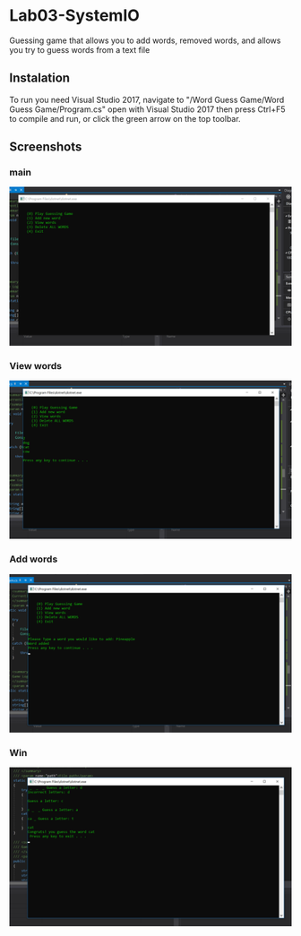 # Lab03-SystemIO

Guessing game that allows you to add words, removed words, and allows you try to guess words from a text file

## Instalation 
To run you need Visual Studio 2017, navigate to "/Word Guess Game/Word Guess Game/Program.cs" open with Visual Studio 2017 then press Ctrl+F5 to compile and run, or click the green arrow on the top toolbar.
## Screenshots

### main

![](Assets/main.png)

### View words

![](Assets/view.png)

### Add words

![](Assets/add.png)

### Win

![](Assets/win.png)
